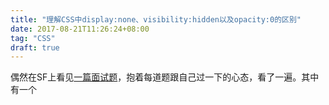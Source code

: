 ```yaml
---
title: "理解CSS中display:none、visibility:hidden以及opacity:0的区别"
date: 2017-08-21T11:26:24+08:00
tag: "CSS"
draft: true
---
```


偶然在SF上看见[一篇面试题](https://segmentfault.com/a/1190000010631325#articleHeader14)，抱着每道题跟自己过一下的心态，看了一遍。其中有一个


